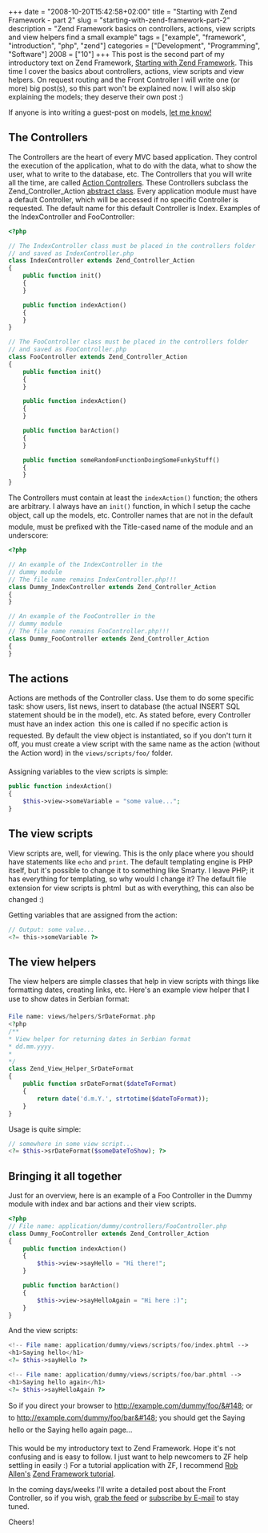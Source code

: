 +++
date = "2008-10-20T15:42:58+02:00"
title = "Starting with Zend Framework - part 2"
slug = "starting-with-zend-framework-part-2"
description = "Zend Framework basics on controllers, actions, view scripts and view helpers find a small example"
tags = ["example", "framework", "introduction", "php", "zend"]
categories = ["Development", "Programming", "Software"]
2008 = ["10"]
+++
This post is the second part of my introductory text on Zend Framework, <a href="http://robertbasic.com/blog/2008/10/07/starting-with-zend-framework/">Starting with Zend Framework</a>. This time I cover the basics about controllers, actions, view scripts and view helpers. On request routing and the Front Controller I will write one (or more) big post(s), so this part won't be explained now. I will also skip explaining the models; they deserve their own post :)

If anyone is into writing a guest-post on models, <a href="http://robertbasic.com/#form_contact">let me know!</a>

<h2>The Controllers</h2>

The Controllers are the heart of every MVC based application. They control the execution of the application, what to do with the data, what to show the user, what to write to the database, etc. The Controllers that you will write all the time, are called <a href="http://framework.zend.com/manual/en/zend.controller.action.html" target="_blank">Action Controllers</a>. These Controllers subclass the Zend_Controller_Action <a href="http://www.php.net/oop5.abstract" target="_blank">abstract class</a>. Every application module must have a default Controller, which will be accessed if no specific Controller is requested. The default name for this default Controller is Index. Examples of the IndexController and FooController:

``` php
<?php

// The IndexController class must be placed in the controllers folder
// and saved as IndexController.php
class IndexController extends Zend_Controller_Action
{
    public function init()
    {
    }

    public function indexAction()
    {
    }
}

// The FooController class must be placed in the controllers folder
// and saved as FooController.php
class FooController extends Zend_Controller_Action
{
    public function init()
    {
    }

    public function indexAction()
    {
    }

    public function barAction()
    {
    }

    public function someRandomFunctionDoingSomeFunkyStuff()
    {
    }
}
```

<!--more-->

The Controllers must contain at least the <code>indexAction()</code> function; the others are arbitrary. I always have an <code>init()</code> function, in which I setup the cache object, call up the models, etc. Controller names that are not in the &#147;default&#148; module, must be prefixed with the Title-cased name of the module and an underscore:

``` php
<?php

// An example of the IndexController in the
// dummy module
// The file name remains IndexController.php!!!
class Dummy_IndexController extends Zend_Controller_Action
{
}

// An example of the FooController in the
// dummy module
// The file name remains FooController.php!!!
class Dummy_FooController extends Zend_Controller_Action
{
}
```

<h2>The actions</h2>

Actions are methods of the Controller class. Use them to do some specific task: show users, list news, insert to database (the actual INSERT SQL statement should be in the model), etc. As stated before, every Controller must have an index action &#151; this one is called if no specific action is requested. By default the view object is instantiated, so if you don't turn it off, you must create a view script with the same name as the action (without the &#147;Action&#148; word) in the <code>views/scripts/foo/</code> folder.

Assigning variables to the view scripts is simple:

``` php
public function indexAction()
{
    $this->view->someVariable = "some value...";
}
```

<h2>The view scripts</h2>

View scripts are, well, for viewing. This is the only place where you should have statements like <code>echo</code> and <code>print</code>. The default templating engine is PHP itself, but it's possible to change it to something like Smarty. I leave PHP; it has everything for templating, so why would I change it? The default file extension for view scripts is &#147;phtml&#148; &#151; but as with everything, this can also be changed :)

Getting variables that are assigned from the action:

``` php
// Output: some value...
<?= this->someVariable ?>
```

<h2>The view helpers</h2>

The view helpers are simple classes that help in view scripts with things like formatting dates, creating links, etc. Here's an example view helper that I use to show dates in &#147;Serbian&#148; format:

``` php
File name: views/helpers/SrDateFormat.php
<?php
/**
* View helper for returning dates in Serbian format
* dd.mm.yyyy.
*
*/
class Zend_View_Helper_SrDateFormat
{
    public function srDateFormat($dateToFormat)
    {
        return date('d.m.Y.', strtotime($dateToFormat));
    }
}
```

Usage is quite simple:

``` php
// somewhere in some view script...
<?= $this->srDateFormat($someDateToShow); ?>
```

<h2>Bringing it all together</h2>

Just for an overview, here is an example of a Foo Controller in the Dummy module with index and bar actions and their view scripts.

``` php
<?php
// File name: application/dummy/controllers/FooController.php
class Dummy_FooController extends Zend_Controller_Action
{
    public function indexAction()
    {
        $this->view->sayHello = "Hi there!";
    }

    public function barAction()
    {
        $this->view->sayHelloAgain = "Hi here :)";
    }
}
```

And the view scripts:

``` php
<!-- File name: application/dummy/views/scripts/foo/index.phtml -->
<h1>Saying hello</h1>
<?= $this->sayHello ?>

<!-- File name: application/dummy/views/scripts/foo/bar.phtml -->
<h1>Saying hello again</h1>
<?= $this->sayHelloAgain ?>
```

So if you direct your browser to &#147;http://example.com/dummy/foo/&#148; or to &#147;http://example.com/dummy/foo/bar&#148; you should get the &#147;Saying hello&#148; or the &#147;Saying hello again&#148; page...

This would be my introductory text to Zend Framework. Hope it's not confusing and is easy to follow. I just want to help newcomers to ZF help settling in easily :) For a tutorial application with ZF, I recommend <a href="http://akrabat.com/" target="_blank">Rob Allen's</a> <a href="http://akrabat.com/zend-framework-tutorial/" target="_blank">Zend Framework tutorial</a>.

In the coming days/weeks I'll write a detailed post about the Front Controller, so if you wish, <a href="http://feeds.feedburner.com/robertbasic/blog/">grab the feed</a> or <a href="http://www.feedburner.com/fb/a/emailverifySubmit?feedId=2400813&loc=en_US">subscribe by E-mail</a> to stay tuned.

Cheers!
